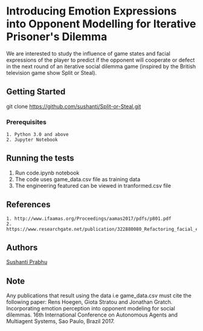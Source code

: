 # Introducing Emotion Expressions into Opponent Modelling for Iterative Prisoner's Dilemma

We are interested to study the influence of game states and facial expressions of the player to predict if the opponent will cooperate or defect in the next round of an iterative social dilemma game (inspired by the British television game show Split or Steal).

## Getting Started

git clone https://github.com/sushanti/Split-or-Steal.git

### Prerequisites

```
1. Python 3.0 and above
2. Jupyter Notebook
```

## Running the tests

1. Run code.ipynb notebook
2. The code uses game_data.csv file as training data
3. The engineering featured can be viewed in tranformed.csv file

## References

```
1. http://www.ifaamas.org/Proceedings/aamas2017/pdfs/p801.pdf
2. https://www.researchgate.net/publication/322880080_Refactoring_facial_expressions_An_automatic_analysis_of_natural_occurring_facial_expressions_in_iterative_social_dilemma
```

## Authors

[Sushanti Prabhu](https://github.com/sushanti)


## Note

Any publications that result using the data i.e game_data.csv must cite the following paper:
Rens Hoegen, Giota Stratou and Jonathan Gratch. Incorporating emotion perception into opponent modeling for social dilemmas. 16th International Conference on Autonomous Agents and Multiagent Systems, Sao Paulo, Brazil 2017.

